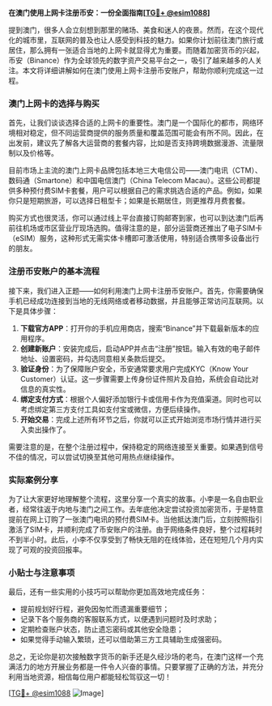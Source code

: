 **在澳门使用上网卡注册币安：一份全面指南[[TG💪+ @esim1088](https://t.me/s/esim1088)]**

提到澳门，很多人会立刻想到那里的赌场、美食和迷人的夜景。然而，在这个现代化的城市里，互联网的普及也让人感受到科技的魅力。如果你计划前往澳门旅行或居住，那么拥有一张适合当地的上网卡就显得尤为重要。而随着加密货币的兴起，币安（Binance）作为全球领先的数字资产交易平台之一，吸引了越来越多的人关注。本文将详细讲解如何在澳门使用上网卡注册币安账户，帮助你顺利完成这一过程。

### 澳门上网卡的选择与购买

首先，让我们谈谈选择合适的上网卡的重要性。澳门是一个国际化的都市，网络环境相对稳定，但不同运营商提供的服务质量和覆盖范围可能会有所不同。因此，在出发前，建议先了解各大运营商的套餐内容，比如是否支持跨境数据漫游、流量限制以及价格等。

目前市场上主流的澳门上网卡品牌包括本地三大电信公司——澳门电讯（CTM）、数码通（Smartone）和中国电信澳门（China Telecom Macau）。这些公司都提供多种预付费SIM卡套餐，用户可以根据自己的需求挑选合适的产品。例如，如果你只是短期旅游，可以选择日租型卡；如果是长期居住，则更推荐月费套餐。

购买方式也很灵活，你可以通过线上平台直接订购邮寄到家，也可以到达澳门后再前往机场或市区营业厅现场选购。值得注意的是，部分运营商还推出了电子SIM卡（eSIM）服务，这种形式无需实体卡槽即可激活使用，特别适合携带多设备出行的朋友。

### 注册币安账户的基本流程

接下来，我们进入正题——如何利用澳门上网卡注册币安账户。首先，你需要确保手机已经成功连接到当地的无线网络或者移动数据，并且能够正常访问互联网。以下是具体步骤：

1. **下载官方APP**：打开你的手机应用商店，搜索“Binance”并下载最新版本的应用程序。
2. **创建新账户**：安装完成后，启动APP并点击“注册”按钮。输入有效的电子邮件地址、设置密码，并勾选同意相关条款后提交。
3. **验证身份**：为了保障账户安全，币安通常要求用户完成KYC（Know Your Customer）认证。这一步骤需要上传身份证件照片及自拍，系统会自动比对信息的真实性。
4. **绑定支付方式**：根据个人偏好添加银行卡或信用卡作为充值渠道。同时也可以考虑绑定第三方支付工具如支付宝或微信，方便后续操作。
5. **开始交易**：完成上述所有环节之后，你就可以正式开始浏览市场行情并进行买入卖出操作了。

需要注意的是，在整个注册过程中，保持稳定的网络连接至关重要。如果遇到信号不佳的情况，可以尝试切换至其他可用热点继续操作。

### 实际案例分享

为了让大家更好地理解整个流程，这里分享一个真实的故事。小李是一名自由职业者，经常往返于内地与澳门之间工作。去年底他决定尝试投资加密货币，于是特意提前在网上订购了一张澳门电讯的预付费SIM卡。当他抵达澳门后，立刻按照指引激活了SIM卡，并顺利完成了币安账户的注册。由于网络条件良好，整个过程耗时不到半小时。此后，小李不仅享受到了畅快无阻的在线体验，还在短短几个月内实现了可观的投资回报率。

### 小贴士与注意事项

最后，还有一些实用的小技巧可以帮助你更加高效地完成任务：

- 提前规划好行程，避免因匆忙而遗漏重要细节；
- 记录下各个服务商的客服联系方式，以便遇到问题时及时求助；
- 定期检查账户状态，防止遗忘密码或其他安全隐患；
- 如果觉得手动输入繁琐，还可以借助第三方工具辅助生成强密码。

总之，无论你是初次接触数字货币的新手还是久经沙场的老鸟，在澳门这样一个充满活力的地方开展业务都是一件令人兴奋的事情。只要掌握了正确的方法，并充分利用当地资源，相信每位用户都能轻松驾驭这一切！

[[TG💪+ @esim1088](https://t.me/s/esim1088) ![Image](https://i.postimg.cc/4NQfJmqS/Snipaste-2025-05-13-00-14-12.png)]